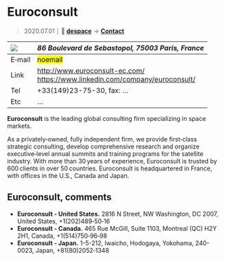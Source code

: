# Euroconsult
> 2020.07.01 ┊ **🚀 [despace](index.md)** → **[Contact](contact.md)**

|[![](f/contact//_logo1_thumb.jpg)](f/contact//_logo1.png)|*86 Boulevard de Sebastopol, 75003 Paris, France*|
|:--|:--|
|E‑mail| <mark>noemail</mark> |
|Link| <http://www.euroconsult-ec.com/><br> <https://www.linkedin.com/company/euroconsult/> |
|Tel| +33(149)23-75-30, fax: … |
|Etc| … |

**Euroconsult** is the leading global consulting firm specializing in space markets.

As a privately‑owned, fully independent firm, we provide first‑class strategic consulting, develop comprehensive research and organize executive‑level annual summits and training programs for the satellite industry. With more than 30 years of experience, Euroconsult is trusted by 600 clients in over 50 countries. Euroconsult is headquartered in France, with offices in the U.S., Canada and Japan.

<p style="page-break-after:always"> </p>

## Euroconsult, comments

   - **Euroconsult - United States.** 2816 N Street, NW Washington, DC 2007, United States, +1(202)489‑50‑16
   - **Euroconsult - Canada.** 465 Rue McGill, Suite 1103, Montreal (QC) H2Y 2H1, Canada, +1(514)750‑96‑98
   - **Euroconsult - Japan.** 1-5-212, Iwaicho, Hodogaya, Yokohama, 240-0023, Japan, +81(80)2052‑1348

